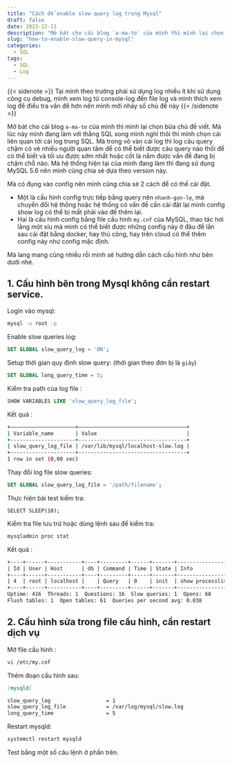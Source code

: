 ```yaml
---
title: "Cách để enable slow query log trong Mysql"
draft: false
date: 2023-12-11
description: "Mở bát cho cái blog `a-ma-tơ` của mình thì mình lại chọn bừa chủ đề viết. Mà lúc này mình đang làm với thằng SQL xong mình nghĩ thôi thì mình chọn cái liên quan tới cái log trong SQL...."
slug: "how-to-enable-slow-query-in-mysql"
categories:
  - SQL
tags:
  - SQL
  - Log
---
```


{{< sidenote >}}
Tại mình theo trường phái sử dụng log nhiều ít khi sử dụng công cụ debug, mình xem log từ console-log đến file log và mình thích xem log để điều tra vấn đề hơn nên mình mới nhảy số chủ đề này
{{< /sidenote >}}

Mở bát cho cái blog `a-ma-tơ` của mình thì mình lại chọn bừa chủ đề viết. Mà lúc này mình đang làm với thằng SQL xong mình nghĩ thôi thì mình chọn cái liên quan tới cái log trong SQL. Mà trong vô vàn cái log thì log câu query chậm có vẻ nhiều người quan tâm để có thể biết được câu query nào thối để có thể biết và tối ưu đựợc sớm nhất hoặc cốt là nắm được vấn đề đang bị chậm chỗ nào. Mà hệ thống hiện tại của mình đang làm thì đang sử dụng MySQL 5.6 nên mình cũng chia sẻ dựa theo version này.

Mà có đụng vào config nên mình cũng chia sẻ 2 cách để có thể cài đặt.
  - Một là cấu hình config trực tiếp bằng query nên `nhanh-gọn-lẹ`, mà chuyển đổi hệ thống hoặc hệ thống có vấn đề cần cài đặt lại mình config show log có thể bị mất phải vào để thêm lại.
  - Hai là cấu hình config bằng file cấu hình `my.cnf` của MySQL, thao tác hơi lằng một xíu mà mình có thể biết được những config này ở đâu để lần sau cài đặt bằng docker, hay thủ công, hay trên cloud có thể thêm config này như config mặc định.

Mà lang mang cũng nhiều rồi mình sẽ hướng dẫn cách cấu hình như bên dưới nhé.

## 1. Cấu hình bên trong Mysql không cần restart service.
Login vào mysql:

```bash
mysql -u root -p
```

Enable slow queries log:

```sql
SET GLOBAL slow_query_log = 'ON';
```

Setup thời gian quy định slow query: (thời gian theo đơn bị là `giây`)

```sql
SET GLOBAL long_query_time = 5;
```

Kiểm tra path của log file :

```sql
SHOW VARIABLES LIKE 'slow_query_log_file';
```

Kết quả :
```bash
+—————————————————————+———————————————————————————————————+
| Variable_name       | Value                             |
+---------------------+-----------------------------------+
| slow_query_log_file | /var/lib/mysql/localhost-slow.log |
+---------------------+-----------------------------------+
1 row in set (0,00 sec)
```

Thay đổi log file slow queries:
```sql
SET GLOBAL slow_query_log_file = '/path/filename';
```
Thực hiện bài test kiểm tra:
```
SELECT SLEEP(10);
```
Kiểm tra file lưu trữ hoặc dùng lệnh sau để kiểm tra:
```bash
mysqladmin proc stat
```
Kết quả :
```bash
+----+------+-----------+----+---------+------+-------+------------------+
| Id | User | Host      | db | Command | Time | State | Info             |
+----+------+-----------+----+---------+------+-------+------------------+
| 4  | root | localhost |    | Query   | 0    | init  | show processlist |
+----+------+-----------+----+---------+------+-------+------------------+
Uptime: 416  Threads: 1  Questions: 16  Slow queries: 1  Opens: 68
Flush tables: 1  Open tables: 61  Queries per second avg: 0.038
```

## 2. Cấu hình sửa trong file cấu hình, cần restart dịch vụ
Mở file cấu hình :
```bash
vi /etc/my.cnf
```
Thêm đoạn cấu hình sau:
```md
[mysqld]

slow_query_log                  = 1
slow_query_log_file             = /var/log/mysql/slow.log
long_query_time                 = 5
````
Restart mysqld:
```bash
systemctl restart mysqld
```
Test bằng một số câu lệnh ở phần trên.
